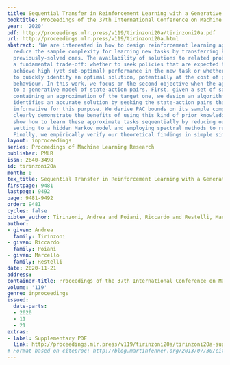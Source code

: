 ```yaml
---
title: Sequential Transfer in Reinforcement Learning with a Generative Model
booktitle: Proceedings of the 37th International Conference on Machine Learning
year: '2020'
pdf: http://proceedings.mlr.press/v119/tirinzoni20a/tirinzoni20a.pdf
url: http://proceedings.mlr.press/v119/tirinzoni20a.html
abstract: 'We are interested in how to design reinforcement learning agents that provably
  reduce the sample complexity for learning new tasks by transferring knowledge from
  previously-solved ones. The availability of solutions to related problems poses
  a fundamental trade-off: whether to seek policies that are expected to immediately
  achieve high (yet sub-optimal) performance in the new task or whether to seek information
  to quickly identify an optimal solution, potentially at the cost of poor initial
  behaviour. In this work, we focus on the second objective when the agent has access
  to a generative model of state-action pairs. First, given a set of solved tasks
  containing an approximation of the target one, we design an algorithm that quickly
  identifies an accurate solution by seeking the state-action pairs that are most
  informative for this purpose. We derive PAC bounds on its sample complexity which
  clearly demonstrate the benefits of using this kind of prior knowledge. Then, we
  show how to learn these approximate tasks sequentially by reducing our transfer
  setting to a hidden Markov model and employing spectral methods to recover its parameters.
  Finally, we empirically verify our theoretical findings in simple simulated domains.'
layout: inproceedings
series: Proceedings of Machine Learning Research
publisher: PMLR
issn: 2640-3498
id: tirinzoni20a
month: 0
tex_title: Sequential Transfer in Reinforcement Learning with a Generative Model
firstpage: 9481
lastpage: 9492
page: 9481-9492
order: 9481
cycles: false
bibtex_author: Tirinzoni, Andrea and Poiani, Riccardo and Restelli, Marcello
author:
- given: Andrea
  family: Tirinzoni
- given: Riccardo
  family: Poiani
- given: Marcello
  family: Restelli
date: 2020-11-21
address: 
container-title: Proceedings of the 37th International Conference on Machine Learning
volume: '119'
genre: inproceedings
issued:
  date-parts:
  - 2020
  - 11
  - 21
extras:
- label: Supplementary PDF
  link: http://proceedings.mlr.press/v119/tirinzoni20a/tirinzoni20a-supp.pdf
# Format based on citeproc: http://blog.martinfenner.org/2013/07/30/citeproc-yaml-for-bibliographies/
---
```

